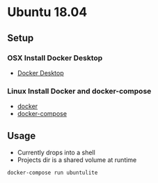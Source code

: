 # Ubuntu 18.04

## Setup
### OSX Install Docker Desktop
- [Docker Desktop](https://www.docker.com/products/docker-desktop)

### Linux Install Docker and docker-compose
- [docker](https://docs.docker.com/install/linux/docker-ce/ubuntu/)
- [docker-compose](https://docs.docker.com/compose/install/)


## Usage
- Currently drops into a shell 
- Projects dir is a shared volume at runtime

```bash
docker-compose run ubuntulite
```
